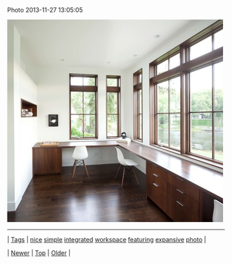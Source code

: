 <!--
title: Photo 2013-11-27 13
date: 2020-06-28T15:27:00.191Z
tags: nice, simple, integrated, workspace, featuring, expansive, photo
-->


Photo 2013-11-27 13:05:05

![](68258145043-0.jpg)

<!--BOTTOM-POST-NAVIGATION-->
---

| [Tags](tags.md) | [nice](tag-nice.md) [simple](tag-simple.md) [integrated](tag-integrated.md) [workspace](tag-workspace.md) [featuring](tag-featuring.md) [expansive](tag-expansive.md) [photo](tag-photo.md) |

| [Newer](68172592207.md) | [Top](index.md) | [Older](68258145049.md) |